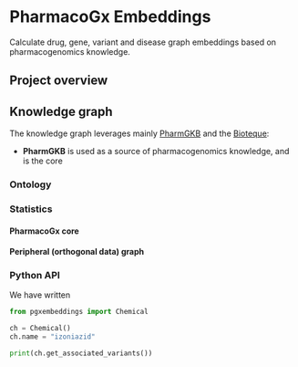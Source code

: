# PharmacoGx Embeddings
Calculate drug, gene, variant and disease graph embeddings based on pharmacogenomics knowledge.

## Project overview



## Knowledge graph

The knowledge graph leverages mainly [PharmGKB](https://pharmgkb.org) and the [Bioteque](https://bioteque.org):
* **PharmGKB** is used as a source of pharmacogenomics knowledge, and is the core 

### Ontology



### Statistics

#### PharmacoGx core


#### Peripheral (orthogonal data) graph




### Python API

We have written 

```python
from pgxembeddings import Chemical

ch = Chemical()
ch.name = "izoniazid"

print(ch.get_associated_variants())
```

